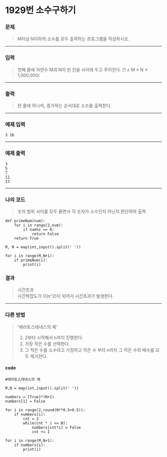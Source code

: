 # 1929번 소수구하기
### 문제
> M이상 N이하의 소수를 모두 출력하는 프로그램을 작성하시오.  

---  

### 입력
> 첫째 줄에 자연수 M과 N이 빈 칸을 사이에 두고 주어진다. (1 ≤ M ≤ N ≤ 1,000,000)  

---  

### 출력
> 한 줄에 하나씩, 증가하는 순서대로 소수를 출력한다.  

---  

### 예제 입력
```
3 16
```
---
### 예제 출력
```
3
5
7
11
13
```
---
### 나의 코드
> 숫자 범위 사이를 모두 돌면서 각 숫자가 소수인지 아닌지 판단하여 출력

```
def primeNum(num):
    for i in range(2,num):
        if num%i == 0:
            return False
    return True

M, N = map(int,input().split(' '))

for i in range(M,N+1):
    if primeNum(i):
        print(i)
```
### 결과
> 시간초과  
시간복잡도가 O(n^2)이 되어서 시간초과가 발생한다.  

---  

### 다른 방법
> '에라토스테네스의 체'  
>1. 2부터 시작해서 n까지 진행한다.
>2. 가장 작은 수를 선택한다.
>3. 그 작은 수를 소수라고 가정하고 작은 수 부터 n까지 그 작은 수의 배수를 모두 제거한다.

#### code
```
#에라토스테네스의 체

M,N = map(int,input().split(' '))

numbers = [True]*(N+1)
numbers[1] = False

for i in range(2,round(N**0.5+0.5)):
    if numbers[i]:
        cnt = 2
        while(cnt * i <= N):
            numbers[cnt*i] = False
            cnt += 1

for i in range(M,N+1):
    if numbers[i]:
        print(i)
```

